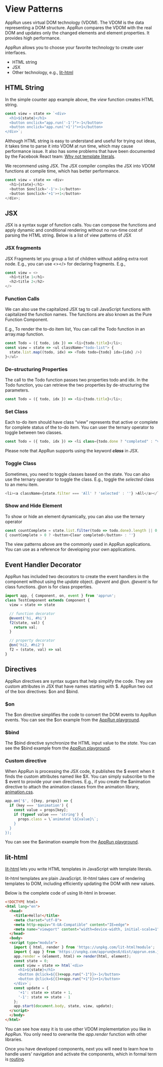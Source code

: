 # View Patterns

AppRun uses virtual DOM technology (VDOM). The VDOM is the data representing a DOM structure. AppRun compares the VDOM with the real DOM and updates only the changed elements and element properties. It provides high performance.

AppRun allows you to choose your favorite technology to create user interfaces.

* HTML string
* JSX
* Other technology, e.g., [lit-html](https://github.com/Polymer/lit-html)

## HTML String

In the simple counter app example above, the _view_ function creates HTML string.

```javascript
const view = state => `<div>
  <h1>${state}</h1>
  <button onclick="app.run('-1')">-1</button>
  <button onclick="app.run('+1')">+1</button>
</div>`;
```

Although HTML string is easy to understand and useful for trying out ideas, it takes time to parse it into VDOM at run time, which may cause performance issue.
It also has some problems that have been documented by the Facebook React team:
[Why not template literals](http://facebook.github.io/jsx/#why-not-template-literals).

We recommend using JSX. The JSX compiler compiles the JSX into VDOM functions at compile time, which has better performance.

```javascript
const view = state => <div>
  <h1>{state}</h1>
  <button $onclick='-1'>-1</button>
  <button $onclick='+1'>+1</button>
</div>;
```

## JSX

JSX is a syntax sugar of function calls. You can compose the functions and apply dynamic and conditional rendering without no run-time cost of parsing the HTML string. Below is a list of view patterns of JSX

### JSX fragments

JSX Fragments let you group a list of children without adding extra root node. E.g., you can use <></> for declaring fragments. E.g.,

```javascript
const view = <>
  <h1>title 1</h1>
  <h2>title 2</h2>
</>
```

### Function Calls

We can also use the capitalized JSX tag to call JavaScript functions with capitalized the function names. The functions are also known as the Pure Function Component.

E.g., To render the to-do item list, You can call the Todo function in an array.map function.

```javaScript
const Todo = ({ todo, idx }) => <li>{todo.title}</li>;
const view = state => <ul className="todo-list"> {
  state.list.map((todo, idx) => <Todo todo={todo} idx={idx} />)
}</ul>
```

### De-structuring Properties
The call to the Todo function passes two properties todo and idx. In the Todo function, you can retrieve the two properties by de-structuring the parameters.

```javascript
const Todo = ({ todo, idx }) => <li>{todo.title}</li>;
```

### Set Class

Each to-do item should have class “view” represents that active or complete for complete status of the to-do item. You can user the ternary operator to toggle between two classes.

```javascript
const Todo = ({ todo, idx }) => <li class={todo.done ? "completed" : "view"}>
```

Please note that AppRun supports using the keyword _**class**_ in JSX.

### Toggle Class

Sometimes, you need to toggle classes based on the state. You can also use the ternary operator to toggle the class. E.g., toggle the _selected_ class to an menu item.

```javascript
<li><a className={state.filter === 'All' ? 'selected' : ''} >All</a></li>
```

### Show and Hide Element

To show or hide an element dynamically, you can also use the ternary operator

```javascript
const countComplete = state.list.filter(todo => todo.done).length || 0;
{ countComplete > 0 ? <button>Clear completed</button> : ''}
```

The view patterns above are the commonly used in AppRun applications. You can use as a reference for developing your own applications.

## Event Handler Decorator

AppRun has included two decorators to create the event handlers in the component without using the _update_ object. _@event_ and _@on_. _@event_ is for class functions. _@on_ is for class properties.

```javascript
import app, { Component, on, event } from 'apprun';
class TestComponent extends Component {
  view = state => state

  // function decorator
  @event('hi, #hi')
  f2(state, val) {
    return val;
  }

  // property decorator
  @on('hi2, #hi2')
  f2 = (state, val) => val
}
```

## Directives

AppRun directives are syntax sugars that help simplify the code. They are custom attributes in JSX that have names starting with $. AppRun two out of the box directives: $on and $bind.

### $on

The $on directive simplifies the code to convert the DOM events to AppRun events.
You can see the $on example from the [AppRun playground](https://apprun.js.org/#play/1).

### $bind

The $bind directive synchronize the HTML input value to the _state_.
You can see the $bind example from the [AppRun playground](https://apprun.js.org/#play/0).

### Custom directive

When AppRun is processing the JSX code, it publishes the $ event when it finds the custom attributes named like $X. You can simply subscribe to the $ event to provide your own directives. E.g., if you create the $animation directive to attach the animation classes from the animation library, [animation.css](https://daneden.github.io/animate.css).

```javascript
app.on('$', ({key, props}) => {
  if (key === '$animation') {
    const value = props[key];
    if (typeof value === 'string') {
      props.class = \`animated \${value}\`;
    }
  }
});
```
You can see the $animation example from the [AppRun playground](https://apprun.js.org/#play/9).


## lit-html

[lit-html](https://github.com/Polymer/lit-html) lets you write HTML templates in JavaScript with template literals.

lit-html templates are plain JavaScript. lit-html takes care of rendering templates to DOM, including efficiently updating the DOM with new values.

Below is the complete code of using lit-html in browser.

```html
<!DOCTYPE html>
<html lang="en">
  <head>
    <title>Hello!</title>
    <meta charset="utf-8">
    <meta http-equiv="X-UA-Compatible" content="IE=edge">
    <meta name="viewport" content="width=device-width, initial-scale=1">
  </head>
  <body>
  <script type="module">
    import { html, render } from 'https://unpkg.com/lit-html?module';
    import { app } from 'https://unpkg.com/apprun@es6/dist/apprun.esm.js';
    app.render = (element, html) => render(html, element);
    const state = 0;
    const view = state => html`<div>
      <h1>${state}</h1>
      <button @click=${()=>app.run("-1")}>-1</button>
      <button @click=${()=>app.run("+1")}>+1</button>
    </div>`;
    const update = {
      '+1': state => state + 1,
      '-1': state => state - 1
    };
    app.start(document.body, state, view, update);
  </script>
  </body>
</html>
```

You can see how easy it is to use other VDOM implementation you like in AppRun. You only need to overwrite the _app.render_ function with other libraries.

Once you have developed components, next you will need to learn how to handle users' navigation and activate the components, which in formal term is [routing](07-routing).


